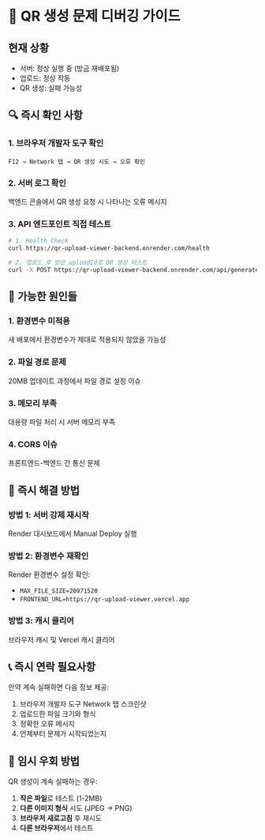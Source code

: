 # 🐛 QR 생성 문제 디버깅 가이드

## 현재 상황
- 서버: 정상 실행 중 (방금 재배포됨)
- 업로드: 정상 작동
- QR 생성: 실패 가능성

## 🔍 즉시 확인 사항

### 1. 브라우저 개발자 도구 확인
```
F12 → Network 탭 → QR 생성 시도 → 오류 확인
```

### 2. 서버 로그 확인
백엔드 콘솔에서 QR 생성 요청 시 나타나는 오류 메시지

### 3. API 엔드포인트 직접 테스트
```bash
# 1. Health Check
curl https://qr-upload-viewer-backend.onrender.com/health

# 2. 업로드 후 받은 uploadId로 QR 생성 테스트
curl -X POST https://qr-upload-viewer-backend.onrender.com/api/generate-qr/{uploadId}
```

## 🚨 가능한 원인들

### 1. 환경변수 미적용
새 배포에서 환경변수가 제대로 적용되지 않았을 가능성

### 2. 파일 경로 문제
20MB 업데이트 과정에서 파일 경로 설정 이슈

### 3. 메모리 부족
대용량 파일 처리 시 서버 메모리 부족

### 4. CORS 이슈
프론트엔드-백엔드 간 통신 문제

## 🔧 즉시 해결 방법

### 방법 1: 서버 강제 재시작
Render 대시보드에서 Manual Deploy 실행

### 방법 2: 환경변수 재확인
Render 환경변수 설정 확인:
- `MAX_FILE_SIZE=20971520`
- `FRONTEND_URL=https://qr-upload-viewer.vercel.app`

### 방법 3: 캐시 클리어
브라우저 캐시 및 Vercel 캐시 클리어

## 📞 즉시 연락 필요사항

만약 계속 실패하면 다음 정보 제공:
1. 브라우저 개발자 도구 Network 탭 스크린샷
2. 업로드한 파일 크기와 형식
3. 정확한 오류 메시지
4. 언제부터 문제가 시작되었는지

## 🎯 임시 우회 방법

QR 생성이 계속 실패하는 경우:
1. **작은 파일**로 테스트 (1-2MB)
2. **다른 이미지 형식** 시도 (JPEG → PNG)
3. **브라우저 새로고침** 후 재시도
4. **다른 브라우저**에서 테스트